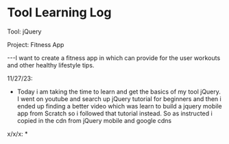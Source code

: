 # Tool Learning Log

Tool: jQuery

Project: Fitness App

---I want to create a fitness app in which can provide for the user workouts and other healthy lifestyle tips.


11/27/23:
* Today i am taking the time to learn and get the basics of my tool jQuery. I went on youtube and search up jQuery tutorial for beginners and then i ended up finding a better video which was learn to build a jquery mobile app from Scratch so i followed that tutorial instead. So as instructed i copied in the cdn from jQuery mobile and google cdns 

x/x/x:
*


<!--
* Links you used today (websites, videos, etc)
* Things you tried, progress you made, etc
* Challenges, a-ha moments, etc
* Questions you still have
* What you're going to try next
-->
